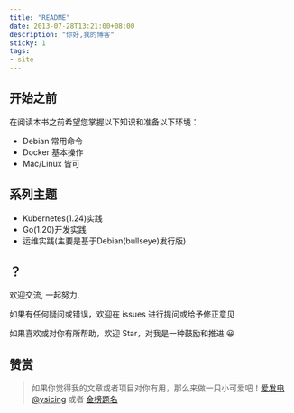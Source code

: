 ```yaml
---
title: "README"
date: 2013-07-28T13:21:00+08:00
description: "你好,我的博客"
sticky: 1
tags:
- site
---
```


<!-- truncate -->

## 开始之前

在阅读本书之前希望您掌握以下知识和准备以下环境：

- Debian 常用命令
- Docker 基本操作
- Mac/Linux 皆可

## 系列主题

- Kubernetes(1.24)实践
- Go(1.20)开发实践
- 运维实践(主要是基于Debian(bullseye)发行版)

## ？

欢迎交流, 一起努力.

如果有任何疑问或错误，欢迎在 issues 进行提问或给予修正意见

如果喜欢或对你有所帮助，欢迎 Star，对我是一种鼓励和推进 😀

## 赞赏

> 如果你觉得我的文章或者项目对你有用，那么来做一只小可爱吧！[爱发电@ysicing](https://afdian.net/@ysicing) 或者 [金榜题名](/sponsor)
